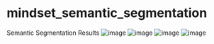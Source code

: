 # mindset_semantic_segmentation
Semantic Segmentation
Results
![image](https://user-images.githubusercontent.com/91471603/165999965-52d6a1e5-e109-45d5-86ac-2c4baacf4188.png)
![image](https://user-images.githubusercontent.com/91471603/165999982-7a1d0a29-04a5-4746-8241-64048c90fff7.png)
![image](https://user-images.githubusercontent.com/91471603/165999989-623d19a7-9363-49ed-b16b-1f5ec7444e7d.png)
![image](https://user-images.githubusercontent.com/91471603/165999998-18a67980-8c10-4b9c-baa7-22511636aeda.png)
